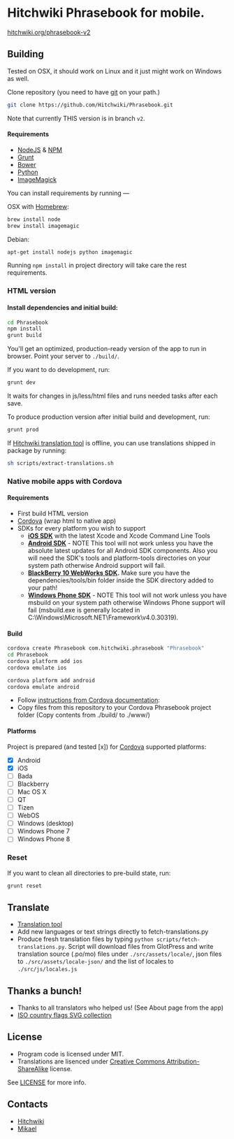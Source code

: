 # Hitchwiki Phrasebook for mobile.

[hitchwiki.org/phrasebook-v2](http://hitchwiki.org/phrasebook-v2/)


## Building

Tested on OSX, it should work on Linux and it just might work on Windows as well.

Clone repository (you need to have [git](http://git-scm.com/) on your path.)
```bash
git clone https://github.com/Hitchwiki/Phrasebook.git
```

Note that currently THIS version is in branch `v2`.

#### Requirements
* [NodeJS](http://nodejs.org/) & [NPM](https://npmjs.org/)
* [Grunt](http://gruntjs.com/)
* [Bower](http://bower.io/)
* [Python](http://www.python.org/)
* [ImageMagick](http://www.imagemagick.org/)

You can install requirements by running —

OSX with [Homebrew](http://brew.sh/):
```bash
brew install node
brew install imagemagic
```

Debian:
```bash
apt-get install nodejs python imagemagic
```

Running `npm install` in project directory will take care the rest requirements.


### HTML version

#### Install dependencies and initial build:
```bash
cd Phrasebook
npm install
grunt build
```

You'll get an optimized, production-ready version of the app to run in browser. Point your server to `./build/`.

If you want to do development, run:
```bash
grunt dev
```
It waits for changes in js/less/html files and runs needed tasks after each save.

To produce production version after initial build and development, run:
```bash
grunt prod
```

If [Hitchwiki translation tool](http://hitchwiki.org/translate/) is offline, you can use translations shipped in package by running:
```bash
sh scripts/extract-translations.sh
```

### Native mobile apps with Cordova
#### Requirements
* First build HTML version
* [Cordova](http://cordova.apache.org/) (wrap html to native app)
* SDKs for every platform you wish to support
  * **[iOS SDK](http://developer.apple.com/)** with the latest Xcode and Xcode Command Line Tools
  * **[Android SDK](http://developer.android.com/)** - NOTE This tool will not work unless you have the absolute latest updates for all Android SDK components. Also you will need the SDK's tools and platform-tools directories on your system path otherwise Android support will fail.
  * **[BlackBerry 10 WebWorks SDK](http://developer.blackberry.com/html5/download/).** Make sure you have the dependencies/tools/bin folder inside the SDK directory added to your path!
  * **[Windows Phone SDK](http://dev.windowsphone.com/en-us/downloadsdk)** - NOTE This tool will not work unless you have msbuild on your system path otherwise Windows Phone support will fail (msbuild.exe is generally located in C:\Windows\Microsoft.NET\Framework\v4.0.30319).

#### Build
```bash
cordova create Phrasebook com.hitchwiki.phrasebook "Phrasebook"
cd Phrasebook
cordova platform add ios
cordova emulate ios
```
```bash
cordova platform add android
cordova emulate android
```

* Follow [instructions from Cordova documentation](http://docs.phonegap.com/en/3.3.0/guide_cli_index.md.html#The%20Command-Line%20Interface):
* Copy files from this repository to your Cordova Phrasebook project folder (Copy contents from ./build/ to ./www/)

#### Platforms
Project is prepared (and tested [x]) for [Cordova](http://cordova.apache.org/) supported platforms:

- [x] Android
- [x] iOS
- [ ] Bada
- [ ] Blackberry
- [ ] Mac OS X
- [ ] QT
- [ ] Tizen
- [ ] WebOS
- [ ] Windows (desktop)
- [ ] Windows Phone 7
- [ ] Windows Phone 8

### Reset

If you want to clean all directories to pre-build state, run:
```bash
grunt reset
```


## Translate
* [Translation tool](http://hitchwiki.org/translate/projects/phrasebook)
* Add new languages or text strings directly to fetch-translations.py
* Produce fresh translation files by typing `python scripts/fetch-translations.py`. Script will download files from GlotPress and write translation source (.po/mo) files under `./src/assets/locale/`, json files to `./src/assets/locale-json/` and the list of locales to `./src/js/locales.js`

## Thanks a bunch!
* Thanks to all translators who helped us! (See About page from the app)
* [ISO country flags SVG collection](https://github.com/koppi/iso-country-flags-svg-collection)

## License
* Program code is licensed under MIT.
* Translations are lisenced under [Creative Commons Attribution-ShareAlike](http://creativecommons.org/licenses/by-sa/3.0/) license.

See [LICENSE](LICENSE) for more info.

## Contacts
* [Hitchwiki](http://hitchwiki.org/contact/)
* [Mikael](https://github.com/simison)